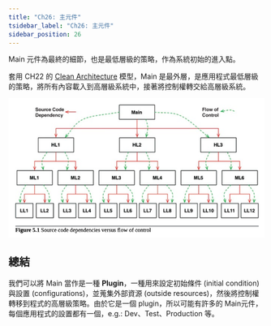```yaml
---
title: "Ch26: 主元件"
tsidebar_label: "Ch26: 主元件"
sidebar_position: 26
---
```


Main 元件為最終的細節，也是最低層級的策略，作為系統初始的進入點。

套用 CH22 的 [Clean Architecture](/docs/sg/clean-architecture/ch22#%E6%95%B4%E6%BD%94%E7%9A%84%E6%9E%B6%E6%A7%8B) 模型，Main 是最外層，是應用程式最低層級的策略，將所有內容載入到高層級系統中，接著將控制權轉交給高層級系統。

![26.1](./ch26/26.1.png)

## 總結
我們可以將 Main 當作是一種 **Plugin**，一種用來設定初始條件 (initial condition) 與設置 (configurations)，並蒐集外部資源 (outside resources)，然後將控制權轉移到程式的高層級策略。由於它是一個 plugin，所以可能有許多的 Main元件，每個應用程式的設置都有一個，e.g.: Dev、Test、Production 等。